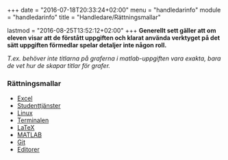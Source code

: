 +++
date = "2016-07-18T20:33:24+02:00"
menu = "handledarinfo"
module = "handledarinfo"
title = "Handledare/Rättningsmallar"

lastmod = "2016-08-25T13:52:12+02:00"
+++
**Generellt sett gäller att om eleven visar att de förstått uppgiften och klarat
använda verktyget på det sätt uppgiften förmedlar spelar detaljer inte någon
roll.**

*T.ex. behöver inte titlarna på graferna i matlab-uppgiften vara exakta,
bara de vet hur de skapar titlar för grafer.*

### Rättningsmallar
- [Excel](excel)
- [Studenttjänster](studenttjanster)
- [Linux](linux)
- [Terminalen](terminalen)
- [LaTeX](latex)
- [MATLAB](matlab)
- [Git](git)
- [Editorer](editorer)
